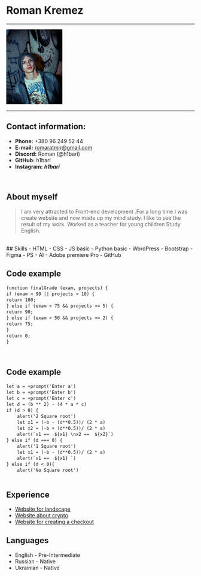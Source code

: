 
# Roman Kremez

---
![foto](image/avatar.jpg)

---
## Contact information:
- __Phone:__ +380 96 249 52 44
- __E-mail:__ romaratmir@gmail.com
- __Discord:__ Roman (@h1bari)
- __GitHub:__ h1bari
- __Instagram:__ ___h1bari___  
<br/>

## About myself

>I am very attracted to Front-end development .For a long time I was create website and now made up my mind study.
I like to see the result of my work.
Worked as a teacher for young children
Study English.

<br/>
## Skills
- HTML
- CSS
- JS basic
- Python basic
- WordPress
- Bootstrap
- Figma
- PS
- AI
- Adobe premiere Pro
- GitHub  
  <br/>

## Code example
````
function finalGrade (exam, projects) {
if (exam > 90 || projects > 10) {
return 100;
} else if (exam > 75 && projects >= 5) {
return 90;
} else if (exam > 50 && projects >= 2) {
return 75;
}
return 0;
}
````  
<br/>

## Code example
````
let a = +prompt('Enter a')
let b = +prompt('Enter b')
let c = +prompt('Enter c')
let d = (b ** 2) - (4 * a * c)
if (d > 0) {
    alert('2 Square root')
    let x1 = (-b - (d**0.5))/ (2 * a)
    let x2 = (-b + (d**0.5))/ (2 * a)
    alert(`x1 ==  ${x1} \nx2 ==  ${x2}`)
} else if (d === 0) {
    alert('1 Square root')
    let x1 = (-b - (d**0.5))/ (2 * a)
    alert(`x1 ==  ${x1} `)
} else if (d < 0){
    alert('No Square root')
    
````

## Experience
- [Website for landscape](https://biladzyga.com.ua/)
- [Website about crypto](https://bikotrading.com/)
- [Website  for creating a checkout ](https://soberizakaz.ru)
  <br/>


## Languages
* English - Pre-Intermediate
* Russian - Native
* Ukrainian - Native
